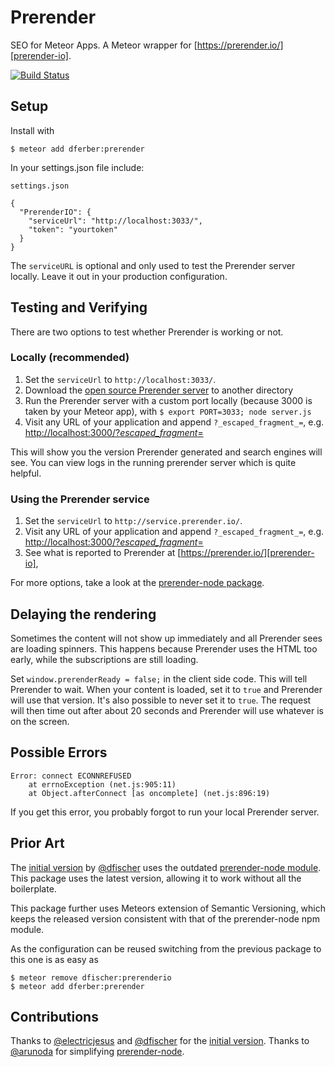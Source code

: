 # Prerender

SEO for Meteor Apps.
A Meteor wrapper for [https://prerender.io/][prerender-io].

[![Build Status](https://travis-ci.org/dferber90/meteor-prerender.svg)](https://travis-ci.org/dferber90/meteor-prerender)


## Setup

Install with

```
$ meteor add dferber:prerender
```

In your settings.json file include:

`settings.json`

```
{
  "PrerenderIO": {
    "serviceUrl": "http://localhost:3033/",
    "token": "yourtoken"
  }
}
```

The `serviceURL` is optional and only used to test the Prerender server locally.
Leave it out in your production configuration.


## Testing and Verifying
There are two options to test whether Prerender is working or not.

### Locally (recommended)

1. Set the `serviceUrl` to `http://localhost:3033/`.
2. Download the [open source Prerender server](https://prerender.io/documentation/test-it) to another directory
3. Run the Prerender server with a custom port locally (because 3000 is taken by your Meteor app), with `$ export PORT=3033; node server.js`
4. Visit any URL of your application and append `?_escaped_fragment_=`, e.g. [http://localhost:3000/?_escaped_fragment_=](http://localhost:3000/?_escaped_fragment_=)

This will show you the version Prerender generated and search engines will see.
You can view logs in the running prerender server which is quite helpful.


### Using the Prerender service

1. Set the `serviceUrl` to `http://service.prerender.io/`.
2. Visit any URL of your application and append `?_escaped_fragment_=`, e.g. [http://localhost:3000/?_escaped_fragment_=](http://localhost:3000/?_escaped_fragment_=)
3. See what is reported to Prerender at [https://prerender.io/][prerender-io],

For more options, take a look at the [prerender-node package][prerender-node].


## Delaying the rendering

Sometimes the content will not show up immediately and all Prerender sees are loading spinners.
This happens because Prerender uses the HTML too early, while the subscriptions are still loading.

Set `window.prerenderReady = false;` in the client side code. This will tell Prerender to wait.
When your content is loaded, set it to `true` and Prerender will use that version.
It's also possible to never set it to `true`.
The request will then time out after about 20 seconds and Prerender will use whatever is on the screen.

## Possible Errors

```
Error: connect ECONNREFUSED
    at errnoException (net.js:905:11)
    at Object.afterConnect [as oncomplete] (net.js:896:19)
```
If you get this error, you probably forgot to run your local Prerender server.

## Prior Art
The [initial version](https://github.com/dfischer/meteor-prerenderio) by [@dfischer][dfischer] uses the outdated [prerender-node module][prerender-node]. This package uses the latest version, allowing it to work without all the boilerplate.

This package further uses Meteors extension of Semantic Versioning, which keeps the released version consistent with that of the prerender-node npm module.

As the configuration can be reused switching from the previous package to this one is as easy as

```
$ meteor remove dfischer:prerenderio
$ meteor add dferber:prerender
```

## Contributions

Thanks to [@electricjesus](https://github.com/electricjesus) and [@dfischer][dfischer] for the [initial version](https://github.com/dfischer/meteor-prerenderio).
Thanks to [@arunoda](https://github.com/arunoda) for simplifying [prerender-node][prerender-node].

[prerender-node]: https://github.com/prerender/prerender-node
[prerender-io]: https://prerender.io/
[dfischer]: https://github.com/dfischer
